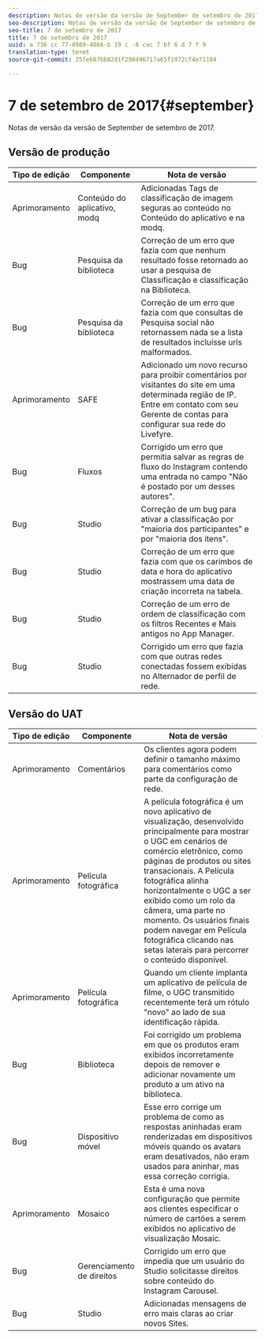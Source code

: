 ```yaml
---
description: Notas de versão da versão de September de setembro de 2017.
seo-description: Notas de versão da versão de September de setembro de 2017.
seo-title: 7 de setembro de 2017
title: 7 de setembro de 2017
uuid: a 736 cc 77-8989-4066-b 19 c -8 cac 7 bf 6 d 7 f 9
translation-type: tm+mt
source-git-commit: 35feb87bb82d1f298496717a65f1972cf4e71104

---
```



# 7 de setembro de 2017{#september}

Notas de versão da versão de September de setembro de 2017.

## Versão de produção

| **Tipo de edição** | **Componente** | **Nota de versão** |
|---|---|---|
| Aprimoramento | Conteúdo do aplicativo, modq | Adicionadas Tags de classificação de imagem seguras ao conteúdo no Conteúdo do aplicativo e na modq. |
| Bug | Pesquisa da biblioteca | Correção de um erro que fazia com que nenhum resultado fosse retornado ao usar a pesquisa de Classificação e classificação na Biblioteca. |
| Bug | Pesquisa da biblioteca | Correção de um erro que fazia com que consultas de Pesquisa social não retornassem nada se a lista de resultados incluísse urls malformados. |
| Aprimoramento | SAFE | Adicionado um novo recurso para proibir comentários por visitantes do site em uma determinada região de IP. Entre em contato com seu Gerente de contas para configurar sua rede do Livefyre. |
| Bug | Fluxos | Corrigido um erro que permitia salvar as regras de fluxo do Instagram contendo uma entrada no campo &quot;Não é postado por um desses autores&quot;. |
| Bug | Studio | Correção de um bug para ativar a classificação por &quot;maioria dos participantes&quot; e por &quot;maioria dos itens&quot;. |
| Bug | Studio | Correção de um erro que fazia com que os carimbos de data e hora do aplicativo mostrassem uma data de criação incorreta na tabela. |
| Bug | Studio | Correção de um erro de ordem de classificação com os filtros Recentes e Mais antigos no App Manager. |
| Bug | Studio | Corrigido um erro que fazia com que outras redes conectadas fossem exibidas no Alternador de perfil de rede. |

## Versão do UAT

| **Tipo de edição** | **Componente** | **Nota de versão** |
|---|---|---|
| Aprimoramento | Comentários | Os clientes agora podem definir o tamanho máximo para comentários como parte da configuração de rede. |
| Aprimoramento | Película fotográfica | A película fotográfica é um novo aplicativo de visualização, desenvolvido principalmente para mostrar o UGC em cenários de comércio eletrônico, como páginas de produtos ou sites transacionais. A Película fotográfica alinha horizontalmente o UGC a ser exibido como um rolo da câmera, uma parte no momento. Os usuários finais podem navegar em Película fotográfica clicando nas setas laterais para percorrer o conteúdo disponível. |
| Aprimoramento | Película fotográfica | Quando um cliente implanta um aplicativo de película de filme, o UGC transmitido recentemente terá um rótulo &quot;novo&quot; ao lado de sua identificação rápida. |
| Bug | Biblioteca | Foi corrigido um problema em que os produtos eram exibidos incorretamente depois de remover e adicionar novamente um produto a um ativo na biblioteca. |
| Bug | Dispositivo móvel | Esse erro corrige um problema de como as respostas aninhadas eram renderizadas em dispositivos móveis quando os avatars eram desativados, não eram usados para aninhar, mas essa correção corrigia. |
| Aprimoramento | Mosaico | Esta é uma nova configuração que permite aos clientes especificar o número de cartões a serem exibidos no aplicativo de visualização Mosaic. |
| Bug | Gerenciamento de direitos | Corrigido um erro que impedia que um usuário do Studio solicitasse direitos sobre conteúdo do Instagram Carousel. |
| Bug | Studio | Adicionadas mensagens de erro mais claras ao criar novos Sites. |

